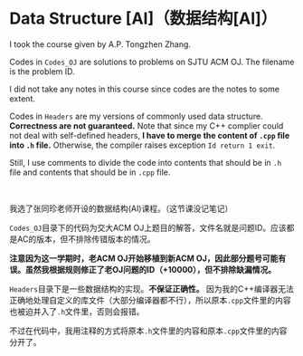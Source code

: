 # Data Structure [AI]（数据结构[AI]）

I took the course given by A.P. Tongzhen Zhang.

Codes in `Codes_OJ` are solutions to problems on SJTU ACM OJ. The filename is the problem ID.

I did not take any notes in this course since codes are the notes to some extent.

Codes in `Headers` are my versions of commonly used data structure. **Correctness are not guaranteed.**
Note that since my C++ complier could not deal with self-defined headers, **I have to merge the content of `.cpp` file into `.h` file.**
Otherwise, the compiler raises exception `Id return 1 exit`. 

Still, I use comments to divide the code into contents that should be in `.h` file and contents that should be in `.cpp` file.

<br/>

我选了张同珍老师开设的数据结构(AI)课程。（这节课没记笔记）

`Codes_OJ`目录下的代码为交大ACM OJ上题目的解答，文件名就是问题ID。应该都是AC的版本，但不排除传错版本的情况。

**注意因为这一学期时，老ACM OJ开始移植到新ACM OJ，因此部分题号可能有误。虽然我根据规则修正了老OJ问题的ID（+10000），但不排除缺漏情况。**

`Headers`目录下是一些数据结构的实现。**不保证正确性。** 因为我的C++编译器无法正确地处理自定义的库文件（大部分编译器都不行），所以原本`.cpp`文件里的内容也被迫并入了`.h`文件里，否则会报错。

不过在代码中，我用注释的方式将原本`.h`文件里的内容和原本`.cpp`文件里的内容分开了。

